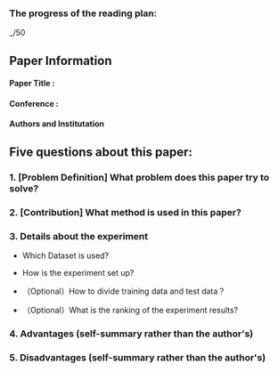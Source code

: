 ### The progress of the reading plan: 
_/50

## Paper Information
#### Paper Title : 
#### Conference : 
#### Authors and Institutation

## Five questions about this paper:

### 1. [Problem Definition] What problem does this paper try to solve? 



### 2. [Contribution] What method is used in this paper? 


### 3. Details about the experiment
+ Which Dataset is used?


+ How is the experiment set up?


+ （Optional）How to divide training data and test data？


+ （Optional）What is the ranking of the experiment results?


### 4. Advantages (self-summary rather than the author's)


### 5. Disadvantages (self-summary rather than the author's)